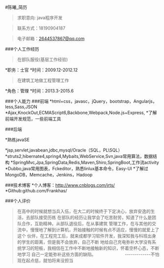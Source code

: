 #陈曦_简历
>求职意向: java程序开发

>联系方式：18190904187

>电子邮箱：2644537867@qq.com


###个人工作经历
>在部队服役(基层工作经验)

*职务：士官
*时间：2009.12-2012.12


>在建筑工地做工程管理工作

*角色：管理
*时间：2013.3-2015.6

###个人能力
###前端
*html+css，javasc，jQuery，bootstrap，Angularjs，less,Sass,JSON
*Ajax,KnockOut,ECMAScript6,Backbone,Webpack,Node.js+Express,
*了解前端开发规范，一些前端工具



###后端

*熟练javaSE

*jsp,servlet,javabean,jdbc,mysql/Oracle（SQL，PL\SQL）
*struts2,hibernate4,spring4,Mybaits,WebService,Svn,java常用算法，数据结构
*SpringMvc,Jpa,SpringData,Redis,Maven,Shiro,SpringBoot,工作流activity
*Dubbo,java常用图表，Fckeditor，熟悉linlux基本命令，Easy-UI
*了解过MongoDB，Memcache，Jenkins，Hadoop

###技术博客
*个人博客：http://www.cnblogs.com/jrts/
*Github:github.com/Frankhas/



###个人评价
>在高中的时候就想当兵入伍，在大二的时候终于下定决心，放弃安逸的生活，去部队接受历练
在部队的经历让我学会了吃苦耐劳，知道了什么是团队合作，互助精神。从部队退役后，在从事建筑
管理工作，在与其他的交流中，慢慢地了解到计算机，开始接触的时候有点不适应，慢慢的就爱上了这个
伙伴，在工程完工后，就来成都学习软件开发，我深知我与科班出身的学生的距离，但是我不会放弃，自己不断
地给自己充电弥补大学没有系统学习的短板，我相信在工作中不断地接触新的知识，怀着空杯心态，不断地学习
自己一定能弥补这些方面的缺陷。
                        -------------不怕现在起点低，就怕将来没担当
